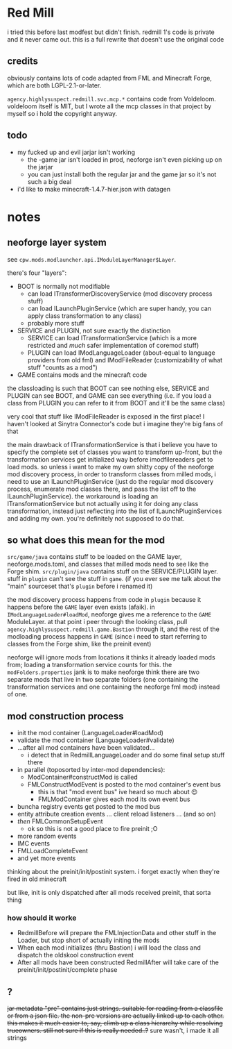 # Red Mill

i tried this before last modfest but didn't finish. redmill 1's code is private and it never came out. this is a full rewrite that doesn't use the original code

## credits

obviously contains lots of code adapted from FML and Minecraft Forge, which are both LGPL-2.1-or-later.

`agency.highlysuspect.redmill.svc.mcp.*` contains code from Voldeloom. voldeloom itself is MIT, but I wrote all the mcp classes in that project by myself so i hold the copyright anyway.

## todo

* my fucked up and evil jarjar isn't working
  * the -game jar isn't loaded in prod, neoforge isn't even picking up on the jarjar
  * you can just install both the regular jar and the game jar so it's not such a big deal
* i'd like to make minecraft-1.4.7-hier.json with datagen

# notes

## neoforge layer system

see `cpw.mods.modlauncher.api.IModuleLayerManager$Layer`.

there's four "layers":

* BOOT is normally not modifiable
  * can load ITransformerDiscoveryService (mod discovery process stuff)
  * can load ILaunchPluginService (which are super handy, you can apply class transformation to any class)
  * probably more stuff
* SERVICE and PLUGIN, not sure exactly the distinction
  * SERVICE can load ITransformationService (which is a more restricted and *much* safer implementation of coremod stuff)
  * PLUGIN can load IModLanguageLoader (about-equal to language providers from old fml) and IModFileReader (customizability of what stuff "counts as a mod")
* GAME contains mods and the minecraft code

the classloading is such that BOOT can see nothing else, SERVICE and PLUGIN can see BOOT, and GAME can see everything (i.e. if you load a class from PLUGIN you can refer to it from BOOT and it'll be the same class)

very cool that stuff like IModFileReader is exposed in the first place! I haven't looked at Sinytra Connector's code but i imagine they're big fans of that

the main drawback of ITransformationService is that i believe you have to specify the complete set of classes you want to transform up-front, but the transformation services get initialized way before imodfilereaders get to load mods. so unless i want to make my own shitty copy of the neoforge mod discovery process, in order to transform classes from milled mods, i need to use an ILaunchPluginService (just do the regular mod discovery process, enumerate mod classes there, and pass the list off to the ILaunchPluginService). the workaround is loading an ITransformationService but not actually using it for doing any class transformation, instead just reflecting into the list of ILaunchPluginServices and adding my own. you're definitely not supposed to do that.

## so what does this mean for the mod

`src/game/java` contains stuff to be loaded on the GAME layer, neoforge.mods.toml, and classes that milled mods need to see like the Forge shim. `src/plugin/java` contains stuff on the SERVICE/PLUGIN layer. stuff in `plugin` can't see the stuff in `game`. (if you ever see me talk about the "main" sourceset that's `plugin` before i renamed it)

the mod discovery process happens from code in `plugin` because it happens before the `GAME` layer even exists (afaik). in `IModLanguageLoader#loadMod`, neoforge gives me a reference to the `GAME` ModuleLayer. at that point i peer through the looking class, pull `agency.highlysuspect.redmill.game.Bastion` through it, and the rest of the modloading process happens in `GAME` (since i need to start referring to classes from the Forge shim, like the preinit event)

neoforge will ignore mods from locations it thinks it already loaded mods from; loading a transformation service counts for this. the `modFolders.properties` jank is to make neoforge think there are two separate mods that live in two separate folders (one containing the transformation services and one containing the neoforge fml mod) instead of one.

## mod construction process

* init the mod container (LanguageLoader#loadMod)
* validate the mod container (LanguageLoader#validate)
* ...after all mod containers have been validated...
  * i detect that in RedmillLanguageLoader and do some final setup stuff there
* in parallel (toposorted by inter-mod dependencies):
  * ModContainer#constructMod is called
  * FMLConstructModEvent is posted to the mod container's event bus
    * this is that "mod event bus" ive heard so much about :heart_eyes:
    * FMLModContainer gives each mod its own event bus
* buncha registry events get posted to the mod bus
* entity attribute creation events ... client reload listeners ... (and so on)
* *then* FMLCommonSetupEvent
  * ok so this is not a good place to fire preinit ;O
* more random events
* IMC events
* FMLLoadCompleteEvent
* and yet more events

thinking about the preinit/init/postinit system. i forget exactly when they're fired in old minecraft

but like, init is only dispatched after all mods received preinit, that sorta thing

### how should it worke

* RedmillBefore will prepare the FMLInjectionData and other stuff in the Loader, but stop short of actually initing the mods
* When each mod initializes (thru Bastion) i will load the class and dispatch the oldskool construction event
* After all mods have been constructed RedmillAfter will take care of the preinit/init/postinit/complete phase

## ?

~~jar metadata "pre" contains just strings. suitable for reading from a classfile or from a json file.  the non-pre versions are actually linked up to each other. this makes it much easier to, say, climb up a class hierarchy while resolving trueowners. still not sure if this is really needed..?~~ sure wasn't, i made it all strings